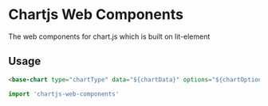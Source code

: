 # Chartjs Web Components

The web components for chart.js which is built on lit-element

## Usage
``` html
<base-chart type="chartType" data="${chartData}" options="${chartOptions}"></base-chart>
```
``` js
import 'chartjs-web-components'
```

